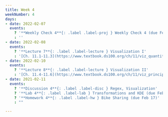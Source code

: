 ```yaml
---
title: Week 4
weekNumber: 4
days:
- date: 2022-02-07
  events:
    ? '**Weekly Check 4**{: .label .label-proj } Weekly Check 4 (due Feb 14)'
    : ''
- date: 2022-02-08
  events:
    ? '**Lecture 7**{: .label .label-lecture } Visualization I'
    : '[Ch. 11.1-11.3](https://www.textbook.ds100.org/ch/11/viz_quantitative.html)'
- date: 2022-02-10
  events:
    ? '**Lecture 8**{: .label .label-lecture } Visualization II'
    : '[Ch. 11.4-11.6](https://www.textbook.ds100.org/ch/11/viz_principles.html)'
- date: 2021-02-11
  events:
    ? '**Discussion 4**{: .label .label-disc } Regex, Visualization'
    ? '**Lab 4**{: .label .label-lab } Transformations and KDE (due Feb 15)'
    ? '**Homework 4**{: .label .label-hw } Bike Sharing (due Feb 17)'
    : ""

---
```

